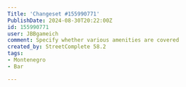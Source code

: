 ```yaml
---
Title: 'Changeset #155990771'
PublishDate: 2024-08-30T20:22:00Z
id: 155990771
user: JBBgameich
comment: Specify whether various amenities are covered
created_by: StreetComplete 58.2
tags:
- Montenegro
- Bar

---
```

